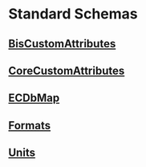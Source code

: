 # Standard Schemas

## [BisCustomAttributes](./BisCustomAttributes.ecschema.md)

## [CoreCustomAttributes](./CoreCustomAttributes.ecschema.md)

## [ECDbMap](./ECDbMap.ecschema.md)

## [Formats](./Formats.ecschema.md)

## [Units](./Units.ecschema.md)
